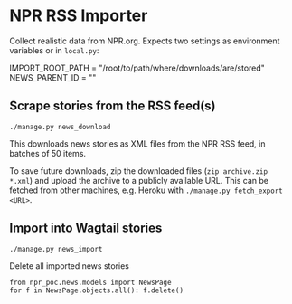 # NPR RSS Importer

Collect realistic data from NPR.org. Expects two settings as environment variables or in `local.py`:

IMPORT_ROOT_PATH = "/root/to/path/where/downloads/are/stored"
NEWS_PARENT_ID = "<id of page where news items are imported under>"

## Scrape stories from the RSS feed(s)

`./manage.py news_download`

This downloads news stories as XML files from the NPR RSS feed, in batches of 50 items.

To save future downloads, zip the downloaded files (`zip archive.zip *.xml`) and upload the archive to a publicly available URL. This can be fetched from other machines, e.g. Heroku with `./manage.py fetch_export <URL>`.

## Import into Wagtail stories

`./manage.py news_import`

Delete all imported news stories

```
from npr_poc.news.models import NewsPage
for f in NewsPage.objects.all(): f.delete()
```